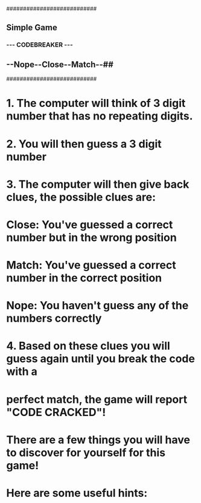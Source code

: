 ###########################
##      Simple Game     ###
### --- CODEBREAKER --- ###
## --Nope--Close--Match--##
###########################



# 1. The computer will think of 3 digit number that has no repeating digits.
# 2. You will then guess a 3 digit number
# 3. The computer will then give back clues, the possible clues are:
#
#     Close: You've guessed a correct number but in the wrong position
#     Match: You've guessed a correct number in the correct position
#     Nope: You haven't guess any of the numbers correctly
#
# 4. Based on these clues you will guess again until you break the code with a
#    perfect match, the game will report "CODE CRACKED"!

# There are a few things you will have to discover for yourself for this game!
# Here are some useful hints:
